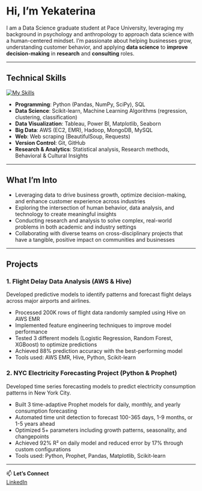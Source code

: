 # Hi, I’m Yekaterina
I am a Data Science graduate student at Pace University, leveraging my background in psychology and anthropology to approach data science with a human-centered mindset. I’m passionate about helping businesses grow, understanding customer behavior, and applying **data science** to **improve decision-making** in **research** and **consulting** roles.


---

## Technical Skills
[![My Skills](https://skillicons.dev/icons?i=py,aws,mysql,mongodb,vscode,sklearn, )](https://skillicons.dev)

- **Programming**: Python (Pandas, NumPy, SciPy), SQL
- **Data Science**: Scikit-learn, Machine Learning Algorithms (regression, clustering, classification)
- **Data Visualization**: Tableau, Power BI, Matplotlib, Seaborn
- **Big Data**: AWS (EC2, EMR), Hadoop, MongoDB, MySQL
- **Web**: Web scraping (BeautifulSoup, Requests)
- **Version Control**: Git, GitHub
- **Research & Analytics**: Statistical analysis, Research methods, Behavioral & Cultural Insights


---
## What I’m Into

-  Leveraging data to drive business growth, optimize decision-making, and enhance customer experience across industries
- Exploring the intersection of human behavior, data analysis, and technology to create meaningful insights
- Conducting research and analysis to solve complex, real-world problems in both academic and industry settings
- Collaborating with diverse teams on cross-disciplinary projects that have a tangible, positive impact on communities and businesses

---

## Projects

### 1. **Flight Delay Data Analysis (AWS & Hive)**  
Developed predictive models to identify patterns and forecast flight delays across major airports and airlines.

- Processed 200K rows of flight data randomly sampled using Hive on AWS EMR
- Implemented feature engineering techniques to improve model performance
- Tested 3 different models (Logistic Regression, Random Forest, XGBoost) to optimize predictions
- Achieved 88% prediction accuracy with the best-performing model
- Tools used: AWS EMR, Hive, Python, Scikit-learn

### 2. **NYC Electricity Forecasting Project (Python & Prophet)**
Developed time series forecasting models to predict electricity consumption patterns in New York City.
- Built 3 time-adaptive Prophet models for daily, monthly, and yearly consumption forecasting
- Automated time unit detection to forecast 100-365 days, 1-9 months, or 1-5 years ahead
- Optimized 5+ parameters including growth patterns, seasonality, and changepoints
- Achieved 92% R² on daily model and reduced error by 17% through custom configurations
- Tools used: Python, Prophet, Pandas, Matplotlib, Scikit-learn
---

📫 **Let’s Connect**  
[LinkedIn](https://www.linkedin.com/in/yekaterina-donegal)

